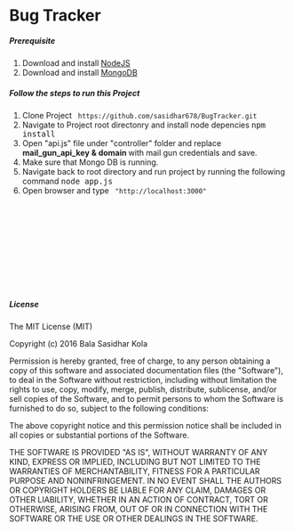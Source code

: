 # Bug Tracker

<h5> Prerequisite </h5>
<ol> 
	<li> Download and install <a href="https://nodejs.org/en/download/"> NodeJS </a> </li>
	<li> Download and install <a href="https://www.mongodb.com/download-center"> MongoDB </a> </li>

</ol>

<h5> Follow the steps to run this Project </h5>

<ol>
	<li> Clone Project <code> https://github.com/sasidhar678/BugTracker.git </code> </li>
	<li> Navigate to Project root directonry and install node depencies <kbd> npm install </kbd> </li>
	<li> Open "api.js" file under "controller" folder and replace <b> mail_gun_api_key & domain </b> with mail gun credentials and save.</li>
	<li> Make sure that Mongo DB is running.</li>
	<li> Navigate back to root directory and run project by running the following command <kbd> node app.js </kbd> </li>
	<li> Open browser and type <code> "http://localhost:3000" </code> </li>
</ol>



<br> <br> <br> <br> <br> <br> <br> <br> <br>
<h5>License</h5>
The MIT License (MIT)

Copyright (c) 2016 Bala Sasidhar Kola

Permission is hereby granted, free of charge, to any person obtaining a copy of this software and associated documentation files (the "Software"), to deal in the Software without restriction, including without limitation the rights to use, copy, modify, merge, publish, distribute, sublicense, and/or sell copies of the Software, and to permit persons to whom the Software is furnished to do so, subject to the following conditions:

The above copyright notice and this permission notice shall be included in all copies or substantial portions of the Software.

THE SOFTWARE IS PROVIDED "AS IS", WITHOUT WARRANTY OF ANY KIND, EXPRESS OR IMPLIED, INCLUDING BUT NOT LIMITED TO THE WARRANTIES OF MERCHANTABILITY, FITNESS FOR A PARTICULAR PURPOSE AND NONINFRINGEMENT. IN NO EVENT SHALL THE AUTHORS OR COPYRIGHT HOLDERS BE LIABLE FOR ANY CLAIM, DAMAGES OR OTHER LIABILITY, WHETHER IN AN ACTION OF CONTRACT, TORT OR OTHERWISE, ARISING FROM, OUT OF OR IN CONNECTION WITH THE SOFTWARE OR THE USE OR OTHER DEALINGS IN THE SOFTWARE.
